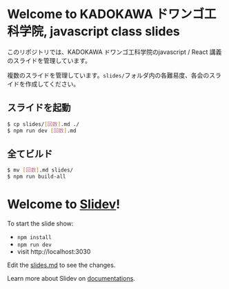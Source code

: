 # Welcome to KADOKAWA ドワンゴ工科学院, javascript class slides

このリポジトリでは、KADOKAWA ドワンゴ工科学院のjavascript / React 講義のスライドを管理しています。

複数のスライドを管理しています。`slides/`フォルダ内の各難易度、各会のスライドを作成してください。

## スライドを起動

```bash
$ cp slides/[回数].md ./
$ npm run dev [回数].md
```

## 全てビルド

```bash
$ mv [回数].md slides/
$ npm run build-all
```

# Welcome to [Slidev](https://github.com/slidevjs/slidev)!

To start the slide show:

- `npm install`
- `npm run dev`
- visit http://localhost:3030

Edit the [slides.md](./slides.md) to see the changes.

Learn more about Slidev on [documentations](https://sli.dev/).

